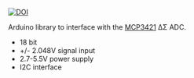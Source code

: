 [![DOI](https://zenodo.org/badge/DOI/10.5281/zenodo.6421398.svg)](https://doi.org/10.5281/zenodo.6421398)

Arduino library to interface with the [MCP3421](https://www.microchip.com/datasheet/MCP3421) &Delta;&Sigma; ADC.

* 18 bit
* +/- 2.048V signal input
* 2.7-5.5V power supply
* I2C interface
